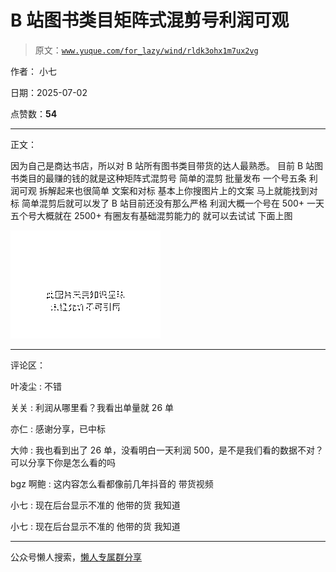 # B 站图书类目矩阵式混剪号利润可观

> 原文：[`www.yuque.com/for_lazy/wind/rldk3ohx1m7ux2vg`](https://www.yuque.com/for_lazy/wind/rldk3ohx1m7ux2vg)

作者： 小七

日期：2025-07-02

点赞数：**54**

* * *

正文：

因为自己是商达书店，所以对 B 站所有图书类目带货的达人最熟悉。 目前 B 站图书类目的最赚的钱的就是这种矩阵式混剪号 简单的混剪 批量发布 一个号五条 利润可观
拆解起来也很简单 文案和对标 基本上你搜图片上的文案 马上就能找到对标 简单混剪后就可以发了 B 站目前还没有那么严格 利润大概一个号在 500+
一天五个号大概就在 2500+ 有圈友有基础混剪能力的 就可以去试试 下面上图

![](img/b1d678c13bd0702221fa75542a58fd95.png "None")

* * *

评论区：

叶凌尘 : 不错

关关 : 利润从哪里看？我看出单量就 26 单

亦仁 : 感谢分享，已中标

大帅 : 我也看到出了 26 单，没看明白一天利润 500，是不是我们看的数据不对？可以分享下你是怎么看的吗

bgz 啊鲍 : 这内容怎么看都像前几年抖音的 带货视频

小七 : 现在后台显示不准的 他带的货 我知道

小七 : 现在后台显示不准的 他带的货 我知道

* * *

公众号懒人搜索，[懒人专属群分享](https://lazybook.fun/#/blog/group)